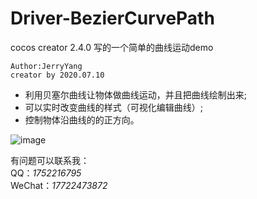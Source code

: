 # Driver-BezierCurvePath

cocos creator 2.4.0 写的一个简单的曲线运动demo
```
Author:JerryYang 
creator by 2020.07.10 
```


- 利用贝塞尔曲线让物体做曲线运动，并且把曲线绘制出来;
- 可以实时改变曲线的样式（可视化编辑曲线）;
- 控制物体沿曲线的的正方向。


![image](https://github.com/XZFlove/Driver.git/master/run.png?raw=true)

有问题可以联系我：  
QQ：*1752216795*  
WeChat：*17722473872*  

